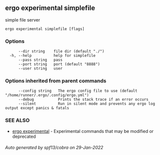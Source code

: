 ## ergo experimental simplefile

simple file server

```
ergo experimental simplefile [flags]
```

### Options

```
      --dir string    file dir (default "./")
  -h, --help          help for simplefile
      --pass string   pass
      --port string   port (default "8888")
      --user string   user
```

### Options inherited from parent commands

```
      --config string   The ergo config file to use (default "/home/runner/.ergo/.config/ergo.yml")
      --debug           Prints the stack trace if an error occurs
      --silent          Run in silent mode and prevents any ergo log output except panics & fatals
```

### SEE ALSO

* [ergo experimental](ergo_experimental.md)	 - Experimental commands that may be modified or deprecated

###### Auto generated by spf13/cobra on 29-Jan-2022
